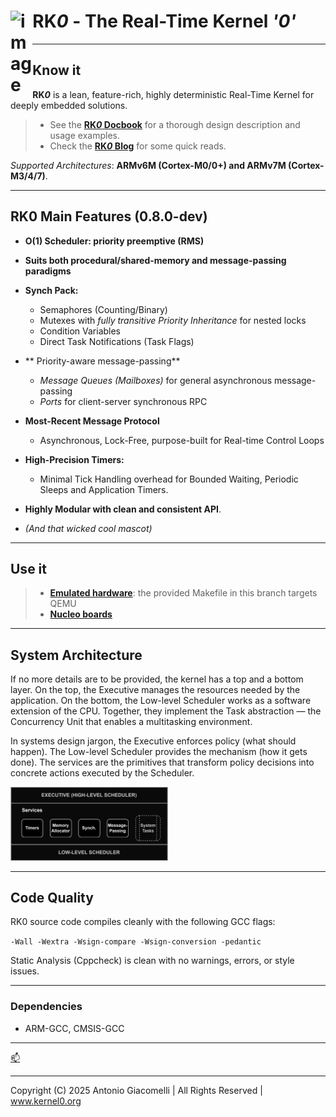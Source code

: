 <h1 align="left">RK<em>0</em> - The Real-Time Kernel <em>'0'</em> <img src="https://github.com/user-attachments/assets/b8b5693b-197e-4fd4-b51e-5865bb568447" width="7%" align="left" alt="image"></h1>

---

## Know it

**RK*0*** is a lean, feature-rich, highly deterministic Real-Time Kernel for deeply embedded solutions.

> - See the [**RK*0* Docbook**](https://antoniogiacomelli.github.io/RK0/) for a thorough design description and usage examples.
> - Check the [**RK*0* Blog**](https://kernel0.org/blog) for some quick reads.

 _Supported Architectures_: **ARMv6M (Cortex-M0/0+) and ARMv7M (Cortex-M3/4/7)**.

---

## RK0 Main Features (0.8.0-dev)

- **O(1) Scheduler: priority preemptive (RMS)**

- **Suits both procedural/shared-memory and message-passing paradigms**

- **Synch Pack:**
  - Semaphores (Counting/Binary)
  - Mutexes with _fully transitive Priority Inheritance_ for nested locks
  - Condition Variables
  - Direct Task Notifications (Task Flags)

- ** Priority-aware message-passing**
   - *_Message Queues_ (Mailboxes)* for general asynchronous message-passing
   - *_Ports_* for client-server synchronous RPC
     
- **Most-Recent Message Protocol**
  
  - Asynchronous, Lock-Free, purpose-built for Real-time Control Loops
    
- **High-Precision Timers:**
  
   - Minimal Tick Handling overhead for Bounded Waiting, Periodic Sleeps and Application Timers. 


- **Highly Modular with clean and consistent API**.

  
- _(And that wicked cool mascot)_ 

---

## Use it

> - [**Emulated hardware**](https://github.com/antoniogiacomelli/RK0/wiki/RK0-%E2%80%90-Running-on-QEMU): the provided Makefile in this branch targets QEMU
> - [**Nucleo boards**](https://github.com/antoniogiacomelli/RK0/wiki/RK0-V0.6.4-on-NUCLEO%E2%80%90F103RB)
---

## System Architecture

If no more details are to be provided, the kernel has a top and a bottom layer. On the top, the Executive manages the resources needed by the application. On the bottom, the Low-level Scheduler works as a software extension of the CPU. Together, they implement the Task abstraction — the Concurrency Unit that enables a multitasking environment.

In systems design jargon, the Executive enforces policy (what should happen). The Low-level Scheduler provides the mechanism (how it gets done). The services are the primitives that transform policy decisions into concrete actions executed by the Scheduler.


<img src="https://github.com/antoniogiacomelli/RK0/blob/docs/docs/images/images/layeredkernel.png?raw=true" width="50%">

---
## Code Quality 
RK0 source code compiles cleanly with the following GCC flags:

`-Wall -Wextra -Wsign-compare -Wsign-conversion -pedantic`

Static Analysis (Cppcheck)  is clean with no warnings, errors, or style issues.

---

### Dependencies
* ARM-GCC, CMSIS-GCC
  
---

 [📫](mailto:dev@kernel0.org)

---
Copyright (C) 2025 Antonio Giacomelli | All Rights Reserved | www.kernel0.org 
 
